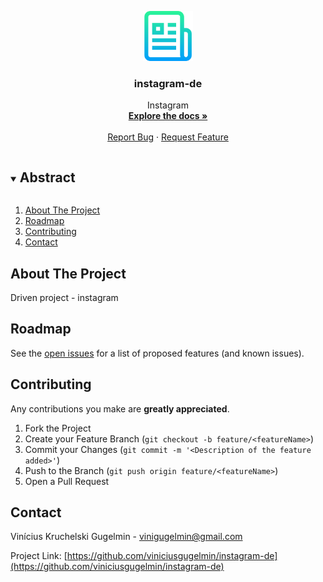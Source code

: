<p align="center">
  <a href="https://github.com/viniciusgugelmin/instagram-de">
    <img src="info/readme.png" alt="readme-logo" width="80" height="80">
  </a>

  <h3 align="center">instagram-de</h3>

  <p align="center">
    Instagram
    <br />
    <a href="https://github.com/viniciusgugelmin/instagram-de"><strong>Explore the docs »</strong></a>
    <br />
    <br />
    <a href="https://github.com/viniciusgugelmin/instagram-de/issues">Report Bug</a>
    ·
    <a href="https://github.com/viniciusgugelmin/instagram-de/issues">Request Feature</a>
  </p>
</p>

<details open="open">
  <summary><h2 style="display: inline-block">Abstract</h2></summary>
  <ol>
    <li>
      <a href="#about-the-project">About The Project</a>
    </li>
    <li><a href="#roadmap">Roadmap</a></li>
    <li><a href="#contributing">Contributing</a></li>
    <li><a href="#contact">Contact</a></li>
  </ol>
</details>

## About The Project

Driven project - instagram

## Roadmap

See the [open issues](https://github.com/viniciusgugelmin/instagram-de/issues) for a list of proposed features (and known issues).

## Contributing

Any contributions you make are **greatly appreciated**.

1. Fork the Project
2. Create your Feature Branch (`git checkout -b feature/<featureName>`)
3. Commit your Changes (`git commit -m '<Description of the feature added>'`)
4. Push to the Branch (`git push origin feature/<featureName>`)
5. Open a Pull Request

## Contact

Vinícius Kruchelski Gugelmin - vinigugelmin@gmail.com

Project Link: [https://github.com/viniciusgugelmin/instagram-de](https://github.com/viniciusgugelmin/instagram-de)
